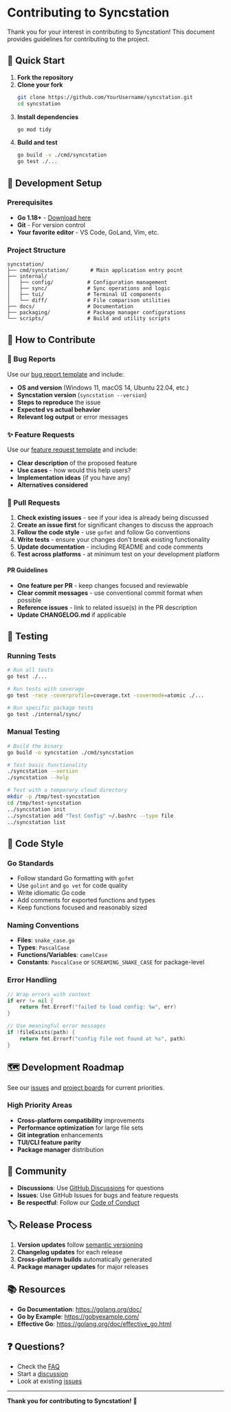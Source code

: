 # Contributing to Syncstation

Thank you for your interest in contributing to Syncstation! This document provides guidelines for contributing to the project.

## 🚀 Quick Start

1. **Fork the repository**
2. **Clone your fork**
   ```bash
   git clone https://github.com/YourUsername/syncstation.git
   cd syncstation
   ```
3. **Install dependencies**
   ```bash
   go mod tidy
   ```
4. **Build and test**
   ```bash
   go build -v ./cmd/syncstation
   go test ./...
   ```

## 🔧 Development Setup

### Prerequisites

- **Go 1.18+** - [Download here](https://golang.org/dl/)
- **Git** - For version control
- **Your favorite editor** - VS Code, GoLand, Vim, etc.

### Project Structure

```
syncstation/
├── cmd/syncstation/       # Main application entry point
├── internal/
│   ├── config/           # Configuration management
│   ├── sync/             # Sync operations and logic
│   ├── tui/              # Terminal UI components
│   └── diff/             # File comparison utilities
├── docs/                 # Documentation
├── packaging/            # Package manager configurations
└── scripts/              # Build and utility scripts
```

## 🎯 How to Contribute

### 🐛 Bug Reports

Use our [bug report template](.github/ISSUE_TEMPLATE/bug_report.yml) and include:

- **OS and version** (Windows 11, macOS 14, Ubuntu 22.04, etc.)
- **Syncstation version** (`syncstation --version`)
- **Steps to reproduce** the issue
- **Expected vs actual behavior**
- **Relevant log output** or error messages

### ✨ Feature Requests

Use our [feature request template](.github/ISSUE_TEMPLATE/feature_request.yml) and include:

- **Clear description** of the proposed feature
- **Use cases** - how would this help users?
- **Implementation ideas** (if you have any)
- **Alternatives considered**

### 🔀 Pull Requests

1. **Check existing issues** - see if your idea is already being discussed
2. **Create an issue first** for significant changes to discuss the approach
3. **Follow the code style** - use `gofmt` and follow Go conventions
4. **Write tests** - ensure your changes don't break existing functionality
5. **Update documentation** - including README and code comments
6. **Test across platforms** - at minimum test on your development platform

#### PR Guidelines

- **One feature per PR** - keep changes focused and reviewable
- **Clear commit messages** - use conventional commit format when possible
- **Reference issues** - link to related issue(s) in the PR description
- **Update CHANGELOG.md** if applicable

## 🧪 Testing

### Running Tests

```bash
# Run all tests
go test ./...

# Run tests with coverage
go test -race -coverprofile=coverage.txt -covermode=atomic ./...

# Run specific package tests
go test ./internal/sync/
```

### Manual Testing

```bash
# Build the binary
go build -o syncstation ./cmd/syncstation

# Test basic functionality
./syncstation --version
./syncstation --help

# Test with a temporary cloud directory
mkdir -p /tmp/test-syncstation
cd /tmp/test-syncstation
../syncstation init
../syncstation add "Test Config" ~/.bashrc --type file
../syncstation list
```

## 📝 Code Style

### Go Standards

- Follow standard Go formatting with `gofmt`
- Use `golint` and `go vet` for code quality
- Write idiomatic Go code
- Add comments for exported functions and types
- Keep functions focused and reasonably sized

### Naming Conventions

- **Files**: `snake_case.go`
- **Types**: `PascalCase`
- **Functions/Variables**: `camelCase`
- **Constants**: `PascalCase` or `SCREAMING_SNAKE_CASE` for package-level

### Error Handling

```go
// Wrap errors with context
if err != nil {
    return fmt.Errorf("failed to load config: %w", err)
}

// Use meaningful error messages
if !fileExists(path) {
    return fmt.Errorf("config file not found at %s", path)
}
```

## 🗺️ Development Roadmap

See our [issues](https://github.com/AntoineArt/syncstation/issues) and [project boards](https://github.com/AntoineArt/syncstation/projects) for current priorities.

### High Priority Areas

- **Cross-platform compatibility** improvements
- **Performance optimization** for large file sets
- **Git integration** enhancements
- **TUI/CLI feature parity**
- **Package manager** distribution

## 🤝 Community

- **Discussions**: Use [GitHub Discussions](https://github.com/AntoineArt/syncstation/discussions) for questions
- **Issues**: Use GitHub Issues for bugs and feature requests
- **Be respectful**: Follow our [Code of Conduct](CODE_OF_CONDUCT.md)

## 🏷️ Release Process

1. **Version updates** follow [semantic versioning](https://semver.org/)
2. **Changelog updates** for each release
3. **Cross-platform builds** automatically generated
4. **Package manager updates** for major releases

## 📚 Resources

- **Go Documentation**: https://golang.org/doc/
- **Go by Example**: https://gobyexample.com/
- **Effective Go**: https://golang.org/doc/effective_go.html

## ❓ Questions?

- Check the [FAQ](https://github.com/AntoineArt/syncstation/discussions/categories/q-a)
- Start a [discussion](https://github.com/AntoineArt/syncstation/discussions)
- Look at existing [issues](https://github.com/AntoineArt/syncstation/issues)

---

**Thank you for contributing to Syncstation!** 🎉
